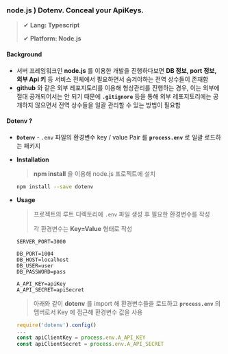 ### node.js ) Dotenv. Conceal your ApiKeys.

>✔ **Lang: Typescript**
>
>✔ **Platform: Node.js**



#### Background

- 서버 프레임워크인 **node.js** 를 이용한 개발을 진행하다보면 **DB 정보, port 정보, 외부 Api 키** 등 서비스 전체에서 필요하면서 숨겨야하는 전역 상수들이 존재함
- **github** 와 같은 외부 레포지토리를 이용해 형상관리를 진행하는 경우, 이는 외부에 절대 공개되어서는 안 되기 때문에 **`.gitignore`** 등을 통해 외부 레포지토리에는 공개하지 않으면서 전역 상수들을 일괄 관리할 수 있는 방법이 필요함



#### Dotenv ?

- **`Dotenv`** - `.env` 파일의 환경변수 key / value Pair 를 **`process.env`** 로 일괄 로드하는 패키지

- **Installation**

  > **npm install** 을 이용해 node.js 프로젝트에 설치

  ~~~bash
  npm install --save dotenv
  ~~~

- **Usage**

  >프로젝트의 루트 디렉토리에 `.env` 파일 생성 후 필요한 환경변수를 작성
  >
  >각 환경변수는 **Key=Value** 형태로 작성

  ~~~
  SERVER_PORT=3000
  
  DB_PORT=1004
  DB_HOST=localhost
  DB_USER=user
  DB_PASSWORD=pass
  
  A_API_KEY=apiKey
  A_API_SECRET=apiSecret
  ~~~

  > 아래와 같이 **dotenv** 를 import 해 환경변수들을 로드하고 **`process.env`** 의 멤버로서 Key 에 접근해 환경변수 값을 사용

  ~~~javascript
  require('dotenv').config()
  ...
  const apiClientKey = process.env.A_API_KEY
  const apiClientSecret = process.env.A_API_SECRET
  ~~~

